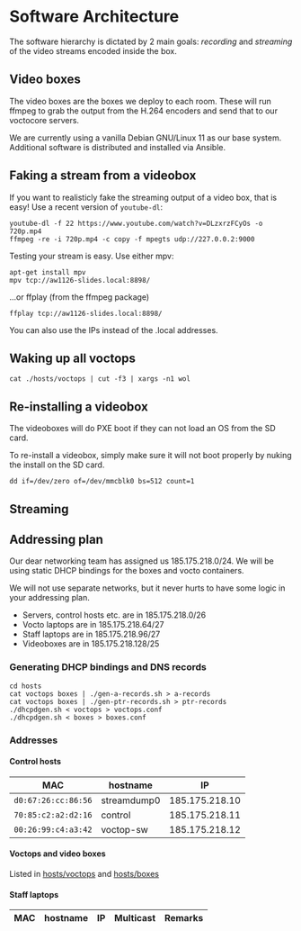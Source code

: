 # Software Architecture

The software hierarchy is dictated by 2 main goals: _recording_ and _streaming_
of the video streams encoded inside the box.

## Video boxes

The video boxes are the boxes we deploy to each room. These will run ffmpeg to
grab the output from the H.264 encoders and send that to our voctocore servers.

We are currently using a vanilla Debian GNU/Linux 11 as our base system.
Additional software is distributed and installed via Ansible.

## Faking a stream from a videobox

If you want to realisticly fake the streaming output of a video box, that is
easy! Use a recent version of `youtube-dl`:

    youtube-dl -f 22 https://www.youtube.com/watch?v=DLzxrzFCyOs -o 720p.mp4
    ffmpeg -re -i 720p.mp4 -c copy -f mpegts udp://227.0.0.2:9000

Testing your stream is easy. Use either mpv:

    apt-get install mpv
    mpv tcp://aw1126-slides.local:8898/

...or ffplay (from the ffmpeg package)

    ffplay tcp://aw1126-slides.local:8898/

You can also use the IPs instead of the .local addresses.

## Waking up all voctops

    cat ./hosts/voctops | cut -f3 | xargs -n1 wol

## Re-installing a videobox

The videoboxes will do PXE boot if they can not load an OS from the SD card.

To re-install a videobox, simply make sure it will not boot properly by nuking
the install on the SD card.

    dd if=/dev/zero of=/dev/mmcblk0 bs=512 count=1

## Streaming

## Addressing plan

Our dear networking team has assigned us 185.175.218.0/24. We will be using
static DHCP bindings for the boxes and vocto containers.

We will not use separate networks, but it never hurts to have some logic in your
addressing plan.

* Servers, control hosts etc. are in 185.175.218.0/26
* Vocto laptops are in 185.175.218.64/27
* Staff laptops are in 185.175.218.96/27
* Videoboxes are in 185.175.218.128/25

### Generating DHCP bindings and DNS records

    cd hosts
    cat voctops boxes | ./gen-a-records.sh > a-records
    cat voctops boxes | ./gen-ptr-records.sh > ptr-records
    ./dhcpdgen.sh < voctops > voctops.conf
    ./dhcpdgen.sh < boxes > boxes.conf

### Addresses

#### Control hosts

| MAC | hostname | IP |
|-----|----------|----|
| `d0:67:26:cc:86:56` | streamdump0 | 185.175.218.10 |
| `70:85:c2:a2:d2:16` | control | 185.175.218.11 |
| `00:26:99:c4:a3:42` | voctop-sw | 185.175.218.12 |

#### Voctops and video boxes

Listed in [hosts/voctops](hosts/voctops) and [hosts/boxes](hosts/boxes)

#### Staff laptops

| MAC | hostname | IP | Multicast | Remarks |
|-----|----------|----|-----------|---------|
